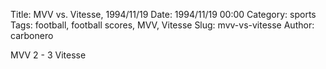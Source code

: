 Title: MVV vs. Vitesse, 1994/11/19
Date: 1994/11/19 00:00
Category: sports
Tags: football, football scores, MVV, Vitesse
Slug: mvv-vs-vitesse
Author: carbonero


MVV 2 - 3 Vitesse
